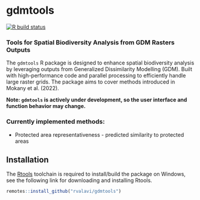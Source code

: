 # gdmtools

[![R build
status](https://github.com/rvalavi/gdmtools/workflows/R-CMD-check/badge.svg)](https://github.com/rvalavi/gdmtools/actions)

### Tools for Spatial Biodiversity Analysis from GDM Rasters Outputs

The `gdmtools` R package is designed to enhance spatial biodiversity analysis by leveraging outputs from Generalized Dissimilarity Modelling (GDM). Built with high-performance code and parallel processing to efficiently handle large raster grids. The package aims to cover methods introduced in Mokany et al. (2022).

**Note: `gdmtools` is actively under development, so the user interface and function behavior may change.**

### Currently implemented methods:
- Protected area representativeness - predicted similarity to protected areas



## Installation

The [Rtools](https://cran.r-project.org/bin/windows/Rtools/) toolchain is required to install/build the package on Windows, see the following link for downloading and installing Rtools.

```r
remotes::install_github("rvalavi/gdmtools")
```
